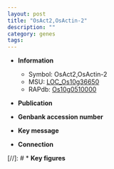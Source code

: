 ```yaml
---
layout: post
title: "OsAct2,OsActin-2"
description: ""
category: genes
tags: 
---
```


* **Information**  
    + Symbol: OsAct2,OsActin-2  
    + MSU: [LOC_Os10g36650](http://rice.uga.edu/cgi-bin/ORF_infopage.cgi?orf=LOC_Os10g36650)  
    + RAPdb: [Os10g0510000](http://rapdb.dna.affrc.go.jp/viewer/gbrowse_details/irgsp1?name=Os10g0510000)  

* **Publication**  

* **Genbank accession number**  

* **Key message**  

* **Connection**  

[//]: # * **Key figures**  


